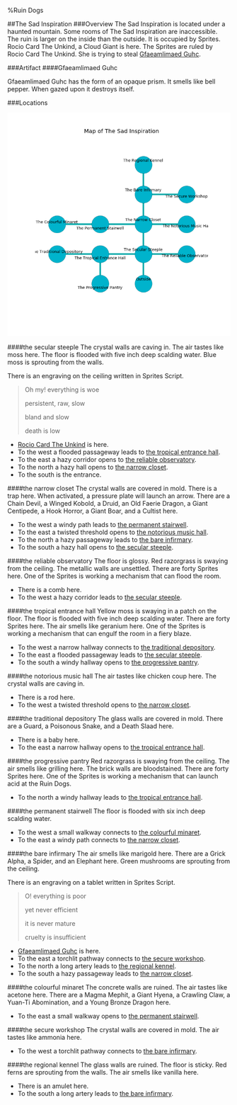 %Ruin Dogs

##The Sad Inspiration
###Overview
The Sad Inspiration is located under a haunted mountain. Some rooms of The Sad Inspiration are inaccessible. The ruin is larger on the inside than the outside. It is occupied by Sprites. <a name="Rocio-Card-The-Unkind"></a>Rocio Card The Unkind, a Cloud Giant is here. The Sprites are ruled by Rocio Card The Unkind. She  is trying to steal [Gfaeamlimaed Guhc](#Gfaeamlimaed-Guhc). 



###Artifact
####<a name="Gfaeamlimaed-Guhc"></a>Gfaeamlimaed Guhc


Gfaeamlimaed Guhc has the form of an opaque prism. It smells like bell pepper. When gazed upon it destroys itself. 





###Locations


![](../v2/images/The-Sad-Inspiration.png)

####<a name="the-secular-steeple"></a>the secular steeple
The crystal walls are caving in. The air tastes like moss here. The floor is flooded with five inch deep scalding water. Blue moss is sprouting from the walls. 

There is an engraving on the ceiling written in Sprites Script. 

> Oh my! everything is woe
>
> persistent, raw, slow
>
> bland and slow
>
> death is low
>


* [Rocio Card The Unkind](#Rocio-Card-The-Unkind) is here.
* To the west a flooded passageway leads to [the tropical entrance hall](#the-tropical-entrance-hall).
* To the east a hazy corridor opens to [the reliable observatory](#the-reliable-observatory).
* To the north a hazy hall opens to [the narrow closet](#the-narrow-closet).
* To the south is the entrance.


####<a name="the-narrow-closet"></a>the narrow closet
The crystal walls are covered in mold. There is a trap here. When activated, a pressure plate will launch an arrow. There are a Chain Devil, a Winged Kobold, a Druid, an Old Faerie Dragon, a Giant Centipede, a Hook Horror, a Giant Boar, and a Cultist here. 



* To the west a windy path leads to [the permanent stairwell](#the-permanent-stairwell).
* To the east a twisted threshold opens to [the notorious music hall](#the-notorious-music-hall).
* To the north a hazy passageway leads to [the bare infirmary](#the-bare-infirmary).
* To the south a hazy hall opens to [the secular steeple](#the-secular-steeple).


####<a name="the-reliable-observatory"></a>the reliable observatory
The floor is glossy. Red razorgrass is swaying from the ceiling. The metallic walls are unsettled. There are forty Sprites here. One of the Sprites is working a mechanism that can flood the room. 



* There is a comb here.
* To the west a hazy corridor leads to [the secular steeple](#the-secular-steeple).


####<a name="the-tropical-entrance-hall"></a>the tropical entrance hall
Yellow moss is swaying in a patch on the floor. The floor is flooded with five inch deep scalding water. There are forty Sprites here. The air smells like geranium here. One of the Sprites is working a mechanism that can engulf the room in a fiery blaze. 



* To the west a narrow hallway connects to [the traditional depository](#the-traditional-depository).
* To the east a flooded passageway leads to [the secular steeple](#the-secular-steeple).
* To the south a windy hallway opens to [the progressive pantry](#the-progressive-pantry).


####<a name="the-notorious-music-hall"></a>the notorious music hall
The air tastes like chicken coup here. The crystal walls are caving in. 



* There is a rod here.
* To the west a twisted threshold opens to [the narrow closet](#the-narrow-closet).


####<a name="the-traditional-depository"></a>the traditional depository
The glass walls are covered in mold. There are a Guard, a Poisonous Snake, and a Death Slaad here. 



* There is a baby here.
* To the east a narrow hallway opens to [the tropical entrance hall](#the-tropical-entrance-hall).


####<a name="the-progressive-pantry"></a>the progressive pantry
Red razorgrass is swaying from the ceiling. The air smells like grilling here. The brick walls are bloodstained. There are forty Sprites here. One of the Sprites is working a mechanism that can launch acid at the Ruin Dogs. 



* To the north a windy hallway leads to [the tropical entrance hall](#the-tropical-entrance-hall).


####<a name="the-permanent-stairwell"></a>the permanent stairwell
The floor is flooded with six inch deep scalding water. 



* To the west a small walkway connects to [the colourful minaret](#the-colourful-minaret).
* To the east a windy path connects to [the narrow closet](#the-narrow-closet).


####<a name="the-bare-infirmary"></a>the bare infirmary
The air smells like marigold here. There are a Grick Alpha, a Spider, and an Elephant here. Green mushrooms are sprouting from the ceiling. 

There is an engraving on a tablet written in Sprites Script. 

> O! everything is poor
>
> yet never efficient
>
> it is never mature
>
> cruelty is insufficient
>


* [Gfaeamlimaed Guhc](#Gfaeamlimaed-Guhc) is here.
* To the east a torchlit pathway connects to [the secure workshop](#the-secure-workshop).
* To the north a long artery leads to [the regional kennel](#the-regional-kennel).
* To the south a hazy passageway leads to [the narrow closet](#the-narrow-closet).


####<a name="the-colourful-minaret"></a>the colourful minaret
The concrete walls are ruined. The air tastes like acetone here. There are a Magma Mephit, a Giant Hyena, a Crawling Claw, a Yuan-Ti Abomination, and a Young Bronze Dragon here. 



* To the east a small walkway opens to [the permanent stairwell](#the-permanent-stairwell).


####<a name="the-secure-workshop"></a>the secure workshop
The crystal walls are covered in mold. The air tastes like ammonia here. 



* To the west a torchlit pathway connects to [the bare infirmary](#the-bare-infirmary).


####<a name="the-regional-kennel"></a>the regional kennel
The glass walls are ruined. The floor is sticky. Red ferns are sprouting from the walls. The air smells like vanilla here. 



* There is an amulet here.
* To the south a long artery leads to [the bare infirmary](#the-bare-infirmary).


